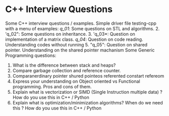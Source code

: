 # C++ Interview Questions
Some C++ interview questions / examples.
Simple driver file testing-cpp with a menu of examples:
*q_01*: Some questions on STL and algorithms.
2. 'q_02": Some questions on inheritance.
3. 'q_03*: Question on implementation of a matrix class.
*q_04*: Question on code reading. Understanding codes without running
5. "q_05": Question on shared pointer. Understanding on the shared pointer machanism
Some Generic Programming questions:
1. What is the difference between stack and heaps?
2. Compare garbage collection and reference counter.
3. Comparanerdinary pointer shured pointeos referented constart refereom
5. Express your understanding on Object oriented vs Functional programming. Pros and cons of them.
6. Explain what is vectorization or SIMD (Single Instruction multiple data) ? How do you use this in C++ / Python
7. Explain what is optimization/minimization algorithms? When do we need this ? How do you use this in C++ / Python
